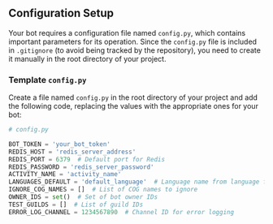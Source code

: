 ## Configuration Setup

Your bot requires a configuration file named `config.py`, which contains important parameters for its operation. Since the `config.py` file is included in `.gitignore` (to avoid being tracked by the repository), you need to create it manually in the root directory of your project.

### Template `config.py`

Create a file named `config.py` in the root directory of your project and add the following code, replacing the values with the appropriate ones for your bot:

```python
# config.py

BOT_TOKEN = 'your_bot_token'
REDIS_HOST = 'redis_server_address'
REDIS_PORT = 6379  # Default port for Redis
REDIS_PASSWORD = 'redis_server_password'
ACTIVITY_NAME = 'activity_name'
LANGUAGES_DEFAULT = 'default_language'  # Language name from language files
IGNORE_COG_NAMES = []  # List of COG names to ignore
OWNER_IDS = set()  # Set of bot owner IDs
TEST_GUILDS = []  # List of guild IDs
ERROR_LOG_CHANNEL = 1234567890  # Channel ID for error logging
